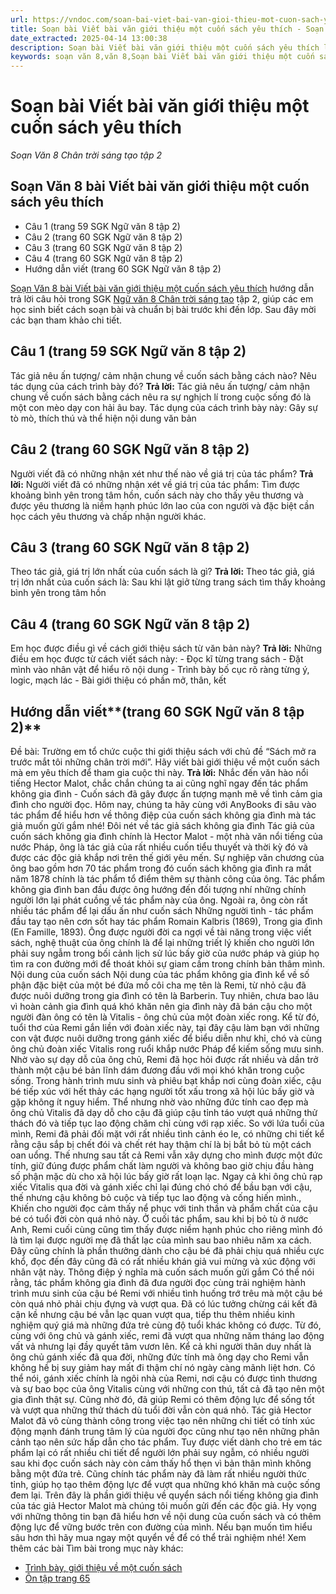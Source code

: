 ```yaml
---
url: https://vndoc.com/soan-bai-viet-bai-van-gioi-thieu-mot-cuon-sach-yeu-thich-327104
title: Soạn bài Viết bài văn giới thiệu một cuốn sách yêu thích - Soạn Văn 8 Chân trời sáng tạo tập 2 - VnDoc.com
date_extracted: 2025-04-14 13:00:38
description: Soạn bài Viết bài văn giới thiệu một cuốn sách yêu thích là bài soạn mẫu thuộc chương trình Ngữ văn lớp 8 Chân trời sáng tạo, học kì 2. Mời các bạn cùng tham khảo bài soạn để chuẩn bị cho bài học sắp tới của mình.
keywords: soạn văn 8,văn 8,Soạn bài Viết bài văn giới thiệu một cuốn sách yêu thích,ngữ văn 8,soan van 8,soạn văn lớp 8,giải văn 8,soạn văn 8 tập 2,soạn văn 8 Viết bài văn giới thiệu một cuốn sách yêu thích,soạn Viết bài văn giới thiệu một cuốn sách yêu thích,soạn văn 8 chân trời sáng tạo,văn 8 chân trời sáng tạo,ngữ văn 8 chân trời sáng tạo,Viết bài văn giới thiệu một cuốn sách yêu thích,soạn văn 8 ctst
---
```


# Soạn bài Viết bài văn giới thiệu một cuốn sách yêu thích
 _Soạn Văn 8 Chân trời sáng tạo tập 2_
## Soạn Văn 8 bài Viết bài văn giới thiệu một cuốn  sách yêu thích
  * Câu 1 \(trang 59 SGK Ngữ văn 8 tập 2\)
  * Câu 2 \(trang 60 SGK Ngữ văn 8 tập 2\)
  * Câu 3 \(trang 60 SGK Ngữ văn 8 tập 2\)
  * Câu 4 \(trang 60 SGK Ngữ văn 8 tập 2\)
  * Hướng dẫn viết \(trang 60 SGK Ngữ văn 8 tập 2\)

[Soạn Văn 8 bài Viết bài văn giới thiệu một cuốn sách yêu thích](<https://vndoc.com/soan-bai-viet-bai-van-gioi-thieu-mot-cuon-sach-yeu-thich-327104>) hướng dẫn trả lời câu hỏi trong SGK [Ngữ văn 8 Chân trời sáng tạo](<https://vndoc.com/ngu-van-8-chan-troi-sang-tao>) tập 2, giúp các em học sinh biết cách soạn bài và chuẩn bị bài trước khi đến lớp. Sau đây mời các bạn tham khảo chi tiết.
## **Câu 1 \(trang 59 SGK Ngữ văn 8 tập 2\)**
Tác giả nêu ấn tượng/ cảm nhận chung về cuốn sách bằng cách nào? Nêu tác dụng của cách trình bày đó?
**Trả lời:**
Tác giả nêu ấn tượng/ cảm nhận chung về cuốn sách bằng cách nêu ra sự nghịch lí trong cuộc sống đó là một con mèo dạy con hải âu bay.
Tác dụng của cách trình bày này: Gây sự tò mò, thích thú và thể hiện nội dung văn bản
## **Câu 2 \(trang 60 SGK Ngữ văn 8 tập 2\)**
Người viết đã có những nhận xét như thế nào về giá trị của tác phẩm?
**Trả lời:**
Người viết đã có những nhận xét về giá trị của tác phẩm: Tìm được khoảng bình yên trong tâm hồn, cuốn sách này cho thấy yêu thương và được yêu thương là niềm hạnh phúc lớn lao của con người và đặc biệt cần học cách yêu thương và chấp nhận người khác.
## **Câu 3 \(trang 60 SGK Ngữ văn 8 tập 2\)**
Theo tác giả, giá trị lớn nhất của cuốn sách là gì?
**Trả lời:**
Theo tác giả, giá trị lớn nhất của cuốn sách là: Sau khi lật giở từng trang sách tìm thấy khoảng bình yên trong tâm hồn
## **Câu 4 \(trang 60 SGK Ngữ văn 8 tập 2\)**
Em học được điều gì về cách giới thiệu sách từ văn bản này?
**Trả lời:**
Những điều em học được từ cách viết sách này:
\- Đọc kĩ từng trang sách
\- Đặt mình vào nhân vật để hiểu rõ nội dung
\- Trình bày bố cục rõ ràng từng ý, logic, mạch lác
\- Bài giới thiệu có phần mở, thân, kết
## **Hướng dẫn viết****\(trang 60 SGK Ngữ văn 8 tập 2\)**
Đề bài: Trường em tổ chức cuộc thi giới thiệu sách với chủ đề “Sách mở ra trước mắt tôi những chân trời mới”. Hãy viết bài giới thiệu về một cuốn sách mà em yêu thích để tham gia cuộc thi này.
**Trả lời:**
Nhắc đến văn hào nổi tiếng Hector Malot, chắc chắn chúng ta ai cũng nghĩ ngay đến tác phẩm không gia đình - Cuốn sách đã gây được ấn tượng mạnh mẽ về tình cảm gia đình cho người đọc. Hôm nay, chúng ta hãy cùng với AnyBooks đi sâu vào tác phẩm để hiểu hơn về thông điệp của cuốn sách không gia đình mà tác giả muốn gửi gắm nhé\!
Đôi nét về tác giả sách không gia đình
Tác giả của cuốn sách không gia đình chính là Hector Malot - một nhà văn nổi tiếng của nước Pháp, ông là tác giả của rất nhiều cuốn tiểu thuyết và thời kỳ đó và được các độc giả khắp nơi trên thế giới yêu mến. Sự nghiệp văn chương của ông bao gồm hơn 70 tác phẩm trong đó cuốn  sách không gia đình ra mắt năm 1878 chính là tác phẩm tổ điểm thêm sự thành công của ông.
Tác phẩm không gia đình ban đầu được ông hướng đến đối tượng nhí những chính người lớn lại phát cuồng về tác phẩm này của ông. Ngoài ra, ông còn rất nhiều tác phẩm để lại dấu ấn như cuốn sách Những người tình - tác phẩm đầu tay tạo nên cơn sốt hay tác phẩm Romain Kalbris \(1869\), Trong gia đình \(En Famille, 1893\).
Ông được người đời ca ngợi về tài năng trong việc viết sách, nghệ thuật của ông chính là để lại những triết lý khiến cho người lớn phải suy ngẫm trong bối cảnh lịch sử lúc bấy giờ của nước pháp và giúp họ tìm ra con đường mới để thoát khỏi sự giam cầm trong chính bản thâm mình.
Nội dung của cuốn sách
Nội dung của tác phẩm không gia đình kể về số phận đặc biệt của một bé đứa mồ côi cha mẹ tên là Remi, từ nhỏ cậu đã được nuôi dưỡng trong gia đình có tên là Barberin. Tuy nhiên, chưa bao lâu vì hoàn cảnh gia đình quá khó khăn nên gia đình này đã bán cậu cho một người đàn ông có tên là Vitalis - ông chủ của một đoàn xiếc rong.
Kể từ đó, tuổi thơ của Remi gắn liền với đoàn xiếc này, tại đây cậu làm bạn với những con vật được nuôi dưỡng trong gánh xiếc để biểu diễn như khỉ, chó và cùng ông chủ đoàn xiếc Vitalis rong ruổi khắp nước Pháp để kiếm sống mưu sinh. Nhờ vào sự dạy dỗ của ông chủ, Remi đã học hỏi được rất nhiều và dần trở thành một cậu bé bản lĩnh dám đương đầu với mọi khó khăn trong cuộc sống.
Trong hành trình mưu sinh và phiêu bạt khắp nơi cùng đoàn xiếc, cậu bé tiếp xúc với hết thảy các hạng người tốt xấu trong xã hội lúc bấy giờ và gặp không ít nguy hiểm. Thể nhưng nhờ vào những đức tính cao đẹp mà ông chủ Vitalis đã dạy dỗ cho cậu đã giúp cậu tỉnh táo vượt quá những thử thách đó và tiếp tục lao động chăm chỉ cùng với rạp xiếc.
So với lứa tuổi của mình, Remi đã phải đối mặt với rất nhiều tình cảnh éo le, có những chi tiết kể rằng cậu sắp bị chết đói và chết rét hay thậm chí là bị bắt bỏ tù một cách oan uổng. Thế nhưng sau tất cả Remi vẫn xây dựng cho mình được một đức tính, giữ đúng được phẩm chất làm người và không bao giờ chịu đầu hàng số phận mặc dù cho xã hội lúc bấy giờ rất loạn lạc.
Ngay cả khi ông chủ rạp xiếc Vitalis qua đời và gánh xiếc chỉ lại đúng chó chó để bầu bạn với cậu, thế nhưng cậu không bỏ cuộc và tiếp tục lao động và cống hiến mình., Khiến cho người đọc cảm thấy nể phục với tinh thần và phẩm chất của cậu bé có tuổi đời còn quá nhỏ này.
Ở cuối tác phẩm, sau khi bị bỏ tù ở nước Anh, Remi cuối cùng cũng tìm thấy được niềm hạnh phúc cho riêng mình đó là tìm lại được người mẹ đã thất lạc của mình sau bao nhiêu năm xa cách. Đây cũng chính là phần thưởng dành cho cậu bé đã phải chịu quá nhiều cực khổ, đọc đến đây cũng đã có rất nhiều khán giả vui mừng và xúc động với nhân vật này.
Thông điệp ý nghĩa mà cuốn  sách muốn gửi gắm
Có thể nói rằng, tác phẩm không gia đình đã đưa người đọc cùng trải nghiệm hành trình mưu sinh của cậu bé Remi với nhiều tình huống trớ trêu mà một cậu bé còn quá nhỏ phải chịu đựng và vượt qua. Đã có lúc tưởng chừng cái kết đã cận kề nhưng cậu bé vẫn lạc quan vượt qua, tiếp thu thêm nhiều kinh nghiệm quý giá mà những đứa trẻ cùng độ tuổi khác không có được.
Từ đó, cùng với ông chủ và gánh xiếc, remi đã vượt qua những năm tháng lao động vất vả nhưng lại đầy quyết tâm vươn lên. Kể cả khi người thân duy nhất là ông chủ gánh xiếc đã qua đời, những đức tính mà ông dạy cho Remi vẫn không hề bị suy giảm hay mất đi thậm chí nó ngày càng mãnh liệt hơn.
Có thể nói, gánh xiếc chính là ngôi nhà của Remi, nơi cậu có được tình thương và sự bao bọc của ông Vitalis cùng với những con thú, tất cả đã tạo nên một gia đình thật sự. Cũng nhờ đó, đã giúp Remi có thêm động lực để sống tốt và vượt qua những thử thách dù tuổi đời vẫn còn quá nhỏ.
Tác giả Hector Malot đã vô cùng thành công trong việc tạo nên những chi tiết có tính xúc động mạnh đánh trung tâm lý của người đọc cũng như tạo nên những phân cảnh tạo nên sức hấp dẫn cho tác phẩm.
Tuy được viết dành cho trẻ em tác phẩm lại có rất nhiều chi tiết để người lớn phải suy ngẫm, có nhiều người sau khi đọc cuốn sách này còn cảm thấy hổ thẹn vì bản thân mình không bằng một đứa trẻ. Cũng chính tác phẩm này đã làm rất nhiều người thức tỉnh, giúp họ tạo thêm động lực để vượt qua những khó khăn mà cuộc sống đem lại.
Trên đây là phần giới thiệu về quyển sách nổi tiếng không gia đình của tác giả Hector Malot mà chúng tôi muốn gửi đến các độc giả. Hy vọng với những thông tin bạn đã hiểu hơn về nội dung của cuốn sách và có thêm động lực để vững bước trên con đường của mình. Nếu bạn muốn tìm hiểu sâu hơn thì hãy mua ngay một quyển về để có thể trải nghiệm nhé\!
Xem thêm các bài Tìm bài trong mục này khác:
  * [Trình bày, giới thiệu về một cuốn sách](</soan-bai-trinh-bay-gioi-thieu-ve-mot-cuon-sach-327111>)
  * [Ôn tập trang 65](</soan-bai-on-tap-trang-65-327114>)

